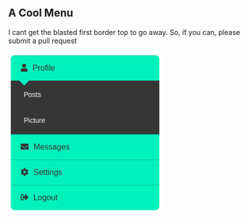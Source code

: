 ## A Cool Menu

I cant get the blasted first border top to go away. So, if you can, please submit a pull request

![alt text](menu.png)